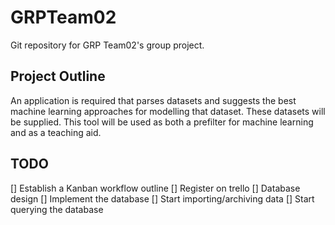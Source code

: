 # GRPTeam02
Git repository for GRP Team02's group project.

## Project Outline
An application is required that parses datasets and suggests the best machine learning approaches for modelling that dataset. These datasets will be supplied. This tool will be used as both a prefilter for machine learning and as a teaching aid.

## TODO
[] Establish a Kanban workflow outline
  [] Register on trello
[] Database design
  [] Implement the database
  [] Start importing/archiving data
  [] Start querying the database
